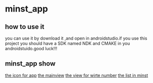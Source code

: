 # minst_app
## how to use it
 you can use it by download it ,and open in androidstudio.if you use this project you should have a SDK named NDK and CMAKE
 in  you androidstuido.good luck!!!
 ## minst_app show
 [the icon for app](https://github.com/ruoyuGao/minst_app_android/icon.png)
 [the mainview](https://github.com/ruoyuGao/minst_app_android/predict_show.png)
 [the view for wirte number](https://github.com/ruoyuGao/minst_app_android/sigview.png)
[the  list in minst](https://github.com/ruoyuGao/minst_app_android/album.png)
